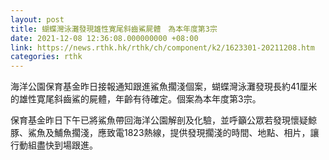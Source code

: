 ```yaml
---
layout: post
title: 蝴蝶灣泳灘發現雄性寛尾斜齒鯊屍體　為本年度第3宗
date: 2021-12-08 12:36:08.000000000 +08:00
link: https://news.rthk.hk/rthk/ch/component/k2/1623301-20211208.htm
categories: rthk
---
```


海洋公園保育基金昨日接報通知跟進鯊魚擱淺個案，蝴蝶灣泳灘發現長約41厘米的雄性寛尾斜齒鯊的屍體，年齡有待確定。個案為本年度第3宗。

保育基金昨日下午已將鯊魚帶回海洋公園解剖及化驗，並呼籲公眾若發現懷疑鯨豚、鯊魚及鯆魚擱淺，應致電1823熱線，提供發現擱淺的時間、地點、相片，讓行動組盡快到場跟進。
